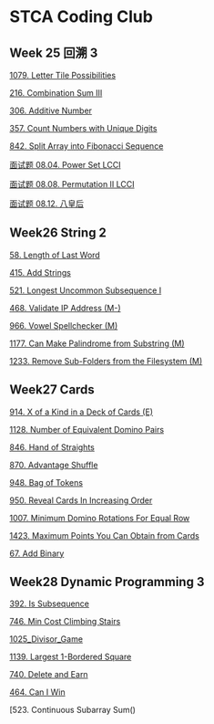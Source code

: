 # STCA Coding Club
## Week 25 回溯 3

[1079. Letter Tile Possibilities](https://github.com/aChrisChen/Leetcode/tree/master/src/_13_回溯法_Backtracking/_1079_Letter_Tile_Possibilities)

[216. Combination Sum III](https://github.com/aChrisChen/Leetcode/tree/master/src/_13_回溯法_Backtracking/_216_Combination_Sum_III)

[306. Additive Number](https://github.com/aChrisChen/Leetcode/tree/master/src/_13_回溯法_Backtracking/_306_Additive_Number)

[357. Count Numbers with Unique Digits](https://github.com/aChrisChen/Leetcode/tree/master/src/_13_回溯法_Backtracking/_357_Count_Numbers_with_Unique_Digits)

[842. Split Array into Fibonacci Sequence](https://github.com/aChrisChen/Leetcode/tree/master/src/_13_回溯法_Backtracking/_842_Split_Array_into_Fibonacci_Sequence)

[面试题 08.04. Power Set LCCI](https://github.com/aChrisChen/Leetcode/tree/master/src/_13_回溯法_Backtracking/面试题0804幂集)

[面试题 08.08. Permutation II LCCI](https://github.com/aChrisChen/Leetcode/tree/master/src/_13_回溯法_Backtracking/面试题0808有重复字符串的排列组合)

[面试题 08.12. 八皇后](https://github.com/aChrisChen/Leetcode/tree/master/src/_13_回溯法_Backtracking/面试题0812八皇后)


## Week26 String 2
[58. Length of Last Word](https://github.com/aChrisChen/Leetcode/tree/master/src/_8_字符串_String/基础/_58_Length_of_Last_Word)

[415. Add Strings](https://github.com/aChrisChen/Leetcode/tree/master/src/_2_数学题_Math/加减乘除/_415_Add_Strings)

[521. Longest Uncommon Subsequence I](https://github.com/aChrisChen/Leetcode/tree/master/src/_8_字符串_String/基础/_521_Longest_Uncommon_Subsequence_I)

[468. Validate IP Address (M-)](https://github.com/aChrisChen/Leetcode/tree/master/src/_8_字符串_String/不重要/_468_Validate_IP_Address)

[966. Vowel Spellchecker (M)](https://github.com/aChrisChen/Leetcode/tree/master/src/_9_字符串_HashMap_Sliding_Wndow/HashMap/_966_Vowel_Spellchecker)

[1177. Can Make Palindrome from Substring (M)](https://github.com/aChrisChen/Leetcode/tree/master/src/_10_字符串_APPS/Palindrome)

[1233. Remove Sub-Folders from the Filesystem (M)](https://github.com/aChrisChen/Leetcode/tree/master/src/_8_字符串_String/实现题/_1233_Remove_SubFolders_from_the_Filesystem)

## Week27 Cards

[914. X of a Kind in a Deck of Cards (E)](https://github.com/aChrisChen/Leetcode/tree/master/src/_11_图形_Shape/数学定理/_914_X_of_a_Kind_in_a_Deck_of_Cards)

[1128. Number of Equivalent Domino Pairs](https://github.com/aChrisChen/Leetcode/tree/master/src/_3_数组题_Array/HashMap/_1128_Number_of_Equivalent_Domino_Pairs)

[846. Hand of Straights](https://github.com/aChrisChen/Leetcode/tree/master/src/_3_数组题_Array/HashMap/_846_Hand_of_Straights)

[870. Advantage Shuffle](https://github.com/aChrisChen/Leetcode/tree/master/src/_12_堆_Heap/综合/_870_Advantage_Shuffle)

[948. Bag of Tokens](https://github.com/aChrisChen/Leetcode/tree/master/src/_3_数组题_Array/双向双指针/_948_Bag_of_Tokens)

[950. Reveal Cards In Increasing Order]()

[1007. Minimum Domino Rotations For Equal Row]()

[1423. Maximum Points You Can Obtain from Cards]()

[67. Add Binary]()

## Week28 Dynamic Programming 3

[392. Is Subsequence](https://github.com/aChrisChen/Leetcode/tree/master/src/_10_字符串_APPS/Subsequence/_392_Is_Subsequence)

[746. Min Cost Climbing Stairs]()

[1025_Divisor_Game]()

[1139. Largest 1-Bordered Square]()

[740. Delete and Earn]()

[464. Can I Win]()

[523. Continuous Subarray Sum()